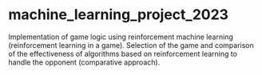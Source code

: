 # machine_learning_project_2023
Implementation of game logic using reinforcement machine learning (reinforcement learning in a game). Selection of the game and comparison of the effectiveness of algorithms based on reinforcement learning to handle the opponent (comparative approach).
